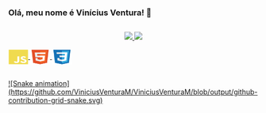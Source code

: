 ### Olá, meu nome é Vinícius Ventura! 👋
##
<div align="center">
  <a href="https://github.com/ViniciusVenturaM">
  <img height="180em" src="https://github-readme-stats.vercel.app/api?username=ViniciusVenturaM&show_icons=true&theme=dark&include_all_commits=true&count_private=true"/>
  <img height="180em" src="https://github-readme-stats.vercel.app/api/top-langs/?username=ViniciusVenturaM&layout=compact&langs_count=7&theme=dark"/>
</div>
  <div style="display: inline_block"><br>
  <img align="center" alt="Rafa-Js" height="30" width="40" src="https://raw.githubusercontent.com/devicons/devicon/master/icons/javascript/javascript-plain.svg">
  <img align="center" alt="Rafa-HTML" height="30" width="40" src="https://raw.githubusercontent.com/devicons/devicon/master/icons/html5/html5-original.svg">
  <img align="center" alt="Rafa-CSS" height="30" width="40" src="https://raw.githubusercontent.com/devicons/devicon/master/icons/css3/css3-original.svg"> 
</div>
  
  ##
  
  <div>
    ![Snake animation](https://github.com/ViniciusVenturaM/ViniciusVenturaM/blob/output/github-contribution-grid-snake.svg)
  </div>
